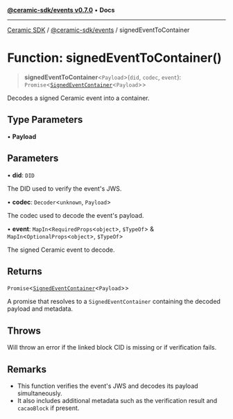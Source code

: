 [**@ceramic-sdk/events v0.7.0**](../README.md) • **Docs**

***

[Ceramic SDK](../../../README.md) / [@ceramic-sdk/events](../README.md) / signedEventToContainer

# Function: signedEventToContainer()

> **signedEventToContainer**\<`Payload`\>(`did`, `codec`, `event`): `Promise`\<[`SignedEventContainer`](../type-aliases/SignedEventContainer.md)\<`Payload`\>\>

Decodes a signed Ceramic event into a container.

## Type Parameters

• **Payload**

## Parameters

• **did**: `DID`

The DID used to verify the event's JWS.

• **codec**: `Decoder`\<`unknown`, `Payload`\>

The codec used to decode the event's payload.

• **event**: `MapIn`\<`RequiredProps`\<`object`\>, `$TypeOf`\> & `MapIn`\<`OptionalProps`\<`object`\>, `$TypeOf`\>

The signed Ceramic event to decode.

## Returns

`Promise`\<[`SignedEventContainer`](../type-aliases/SignedEventContainer.md)\<`Payload`\>\>

A promise that resolves to a `SignedEventContainer` containing the decoded payload and metadata.

## Throws

Will throw an error if the linked block CID is missing or if verification fails.

## Remarks

- This function verifies the event's JWS and decodes its payload simultaneously.
- It also includes additional metadata such as the verification result and `cacaoBlock` if present.
